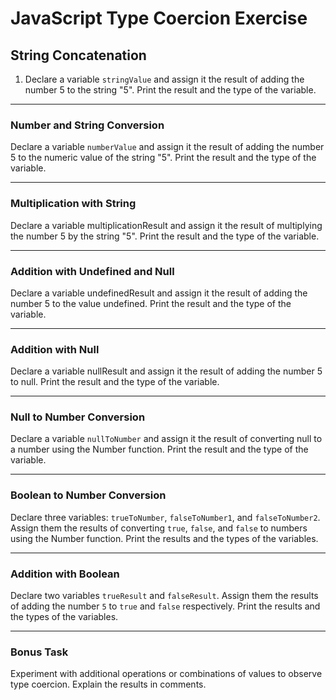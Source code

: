 # JavaScript Type Coercion Exercise

## String Concatenation

1. Declare a variable `stringValue` and assign it the result of adding the number 5 to the string "5". Print the result and the type of the variable.

---

### Number and String Conversion

Declare a variable `numberValue` and assign it the result of adding the number 5 to the numeric value of the string "5". Print the result and the type of the variable.

---

### Multiplication with String

Declare a variable multiplicationResult and assign it the result of multiplying the number 5 by the string "5". Print the result and the type of the variable.

---

### Addition with Undefined and Null

Declare a variable undefinedResult and assign it the result of adding the number 5 to the value undefined. Print the result and the type of the variable.

---

### Addition with Null

Declare a variable nullResult and assign it the result of adding the number 5 to null. Print the result and the type of the variable.

---

### Null to Number Conversion

Declare a variable `nullToNumber` and assign it the result of converting null to a number using the Number function. Print the result and the type of the variable.

---

### Boolean to Number Conversion

Declare three variables: `trueToNumber`, `falseToNumber1`, and `falseToNumber2`. Assign them the results of converting `true`, `false`, and `false` to numbers using the Number function. Print the results and the types of the variables.

---

### Addition with Boolean

Declare two variables `trueResult` and `falseResult`. Assign them the results of adding the number `5` to `true` and `false` respectively. Print the results and the types of the variables.

---

### Bonus Task

Experiment with additional operations or combinations of values to observe type coercion. Explain the results in comments.
